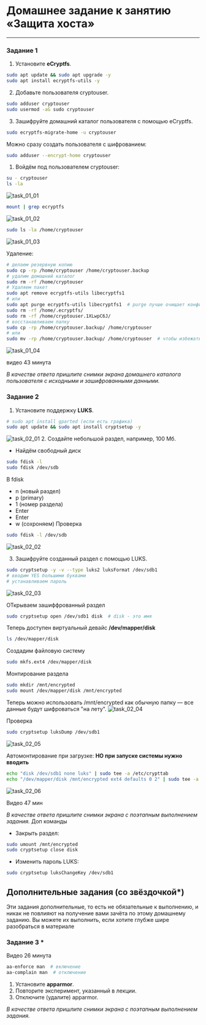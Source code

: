 # Домашнее задание к занятию  «Защита хоста»

------

### Задание 1

1. Установите **eCryptfs**.
```bash
sudo apt update && sudo apt upgrade -y
sudo apt install ecryptfs-utils -y
```
2. Добавьте пользователя cryptouser.
```bash
sudo adduser cryptouser
sudo usermod -aG sudo cryptouser
```
3. Зашифруйте домашний каталог пользователя с помощью eCryptfs.
```bash
sudo ecryptfs-migrate-home -u cryptouser
```
Можно сразу создать пользователя с шифрованием:
```bash
sudo adduser --encrypt-home cryptouser
```
1. Войдём под пользователем cryptouser:
```bash
su - cryptouser
ls -la
```
![task_01_01](img/task_01_01.JPG)
```bash
mount | grep ecryptfs
```
![task_01_02](img/task_01_02.JPG)

```bash
sudo ls -la /home/cryptouser
```
![task_01_03](img/task_01_03.JPG)

Удаление:
```bash
# делаем резервную копию
sudo cp -rp /home/cryptouser /home/cryptouser.backup
# удалим домашний каталог
sudo rm -rf /home/cryptouser
# Удаляем пакет
sudo apt remove ecryptfs-utils libecryptfs1 
# или 
sudo apt purge ecryptfs-utils libecryptfs1  # purge лучше очищает конфигурационные файлы и гарантирует удаление всех следов конфигурации.
sudo rm -rf /home/.ecryptfs/
sudo rm -rf /home/cryptouser.1XLwpC6J/
# восстанавливаем папку 
sudo cp -rp /home/cryptouser.backup/ /home/cryptouser
# или
sudo mv -rp /home/cryptouser.backup/ /home/cryptouser  # чтобы избежать дублирования структуры.
```
![task_01_04](img/task_01_04.JPG)


видео 43 минута

*В качестве ответа  пришлите снимки экрана домашнего каталога пользователя с исходными и зашифрованными данными.*  

### Задание 2

1. Установите поддержку **LUKS**.
```bash
# sudo apt install gparted (если есть графика)
sudo apt update && sudo apt install cryptsetup -y
```
![task_02_01](img/task_02_01.JPG)
2. Создайте небольшой раздел, например, 100 Мб.
* Найдём свободный диск
```bash
sudo fdisk -l
sudo fdisk /dev/sdb
```
В fdisk
* n (новый раздел)
* p (primary)
* 1 (номер раздела)
* Enter
* Enter
* w (сохроняем)
Проверка
```bash
sudo fdisk -l /dev/sdb
```
![task_02_02](img/task_02_02.JPG)

3. Зашифруйте созданный раздел с помощью LUKS.
```bash
sudo cryptsetup -y -v --type luks2 luksFormat /dev/sdb1
# вводим YES большими буквами
# устанавливаем пароль
```
![task_02_03](img/task_02_03.JPG)

ОТкрываем зашиффрованный раздел
```bash
sudo cryptsetup open /dev/sdb1 disk  # disk - это имя
```
Теперь доступен виртуальный девайс **/dev/mapper/disk**
```bash
ls /dev/mapper/disk
```
Создадим файловую систему
```bash
sudo mkfs.ext4 /dev/mapper/disk
```
Монтирование раздела
```bash
sudo mkdir /mnt/encrypted
sudo mount /dev/mapper/disk /mnt/encrypted
```
Теперь можно использовать /mnt/encrypted как обычную папку — все данные будут шифроваться "на лету".
![task_02_04](img/task_02_04.JPG)

Проверка
```bash
sudo cryptsetup luksDump /dev/sdb1
```
![task_02_05](img/task_02_05.JPG)

Автомонтирование при загрузке:
**НО при запуске системы нужно вводить**
```bash
echo "disk /dev/sdb1 none luks" | sudo tee -a /etc/crypttab
echo "/dev/mapper/disk /mnt/encrypted ext4 defaults 0 2" | sudo tee -a /etc/fstab
```
![task_02_06](img/task_02_06.JPG)

Видео 47 мин

*В качестве ответа пришлите снимки экрана с поэтапным выполнением задания.*
Доп команды
* Закрыть раздел:
```bash
sudo umount /mnt/encrypted
sudo cryptsetup close disk
```
* Изменить пароль LUKS:
```bash
sudo cryptsetup luksChangeKey /dev/sdb1
```


## Дополнительные задания (со звёздочкой*)

Эти задания дополнительные, то есть не обязательные к выполнению, и никак не повлияют на получение вами зачёта по этому домашнему заданию. Вы можете их выполнить, если хотите глубже шире разобраться в материале

### Задание 3 *

Видео 26 минута
```bash
aa-enforce man  # включение
aa-complain man  # отключение
```

1. Установите **apparmor**.
2. Повторите эксперимент, указанный в лекции.
3. Отключите (удалите) apparmor.


*В качестве ответа пришлите снимки экрана с поэтапным выполнением задания.*



